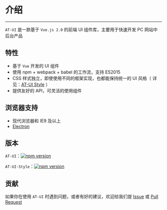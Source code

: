 # 介绍

----

`AT-UI` 是一款基于 `Vue.js 2.0` 的前端 UI 组件库，主要用于快速开发 PC 网站中后台产品

## 特性

- 基于 `Vue` 开发的 UI 组件
- 使用 npm + webpack + babel 的工作流，支持 ES2015
- CSS 样式独立，即使使用不同的框架实现，也都能保持统一的 UI 风格（ 详见：[AT-UI Style](https://github.com/o2team/at-ui-style) ）
- 提供友好的 API，可灵活的使用组件

## 浏览器支持

- 现代浏览器和 IE9 及以上
- [Electron](http://electron.atom.io/)

## 版本

`AT-UI`：[![npm version](https://badge.fury.io/js/at-ui.svg)](https://badge.fury.io/js/at-ui)

`AT-UI-Style`：[![npm version](https://badge.fury.io/js/at-ui-style.svg)](https://badge.fury.io/js/at-ui-style)

## 贡献

如果你在使用 `AT-UI` 时遇到问题，或者有好的建议，欢迎给我们提 [Issue](https://github.com/o2team/at-ui/issues) 或 [Pull Request](https://github.com/o2team/at-ui/pulls)
